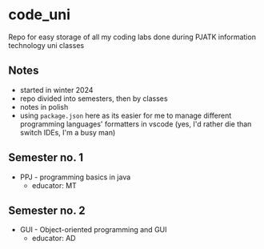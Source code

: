 # code_uni

Repo for easy storage of all my coding labs done during PJATK information technology uni classes

## Notes

- started in winter 2024
- repo divided into semesters, then by classes
- notes in polish
- using `package.json` here as its easier for me to manage different programming languages' formatters in vscode (yes, I'd rather die than switch IDEs, I'm a busy man)

## Semester no. 1

- PPJ - programming basics in java
  - educator: MT

## Semester no. 2

- GUI - Object-oriented programming and GUI
  - educator: AD
